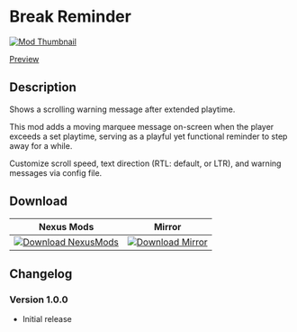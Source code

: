 # Break Reminder

[![Mod Thumbnail](https://staticdelivery.nexusmods.com/mods/3089/images/196/196-1747805612-1806244674.png)](https://nexusmods.com/bullyscholarshipedition/mods/196)

[Preview](https://youtu.be/LFpNsTQSIXg)

## Description

Shows a scrolling warning message after extended playtime.

This mod adds a moving marquee message on-screen when the player exceeds a set playtime, serving as a playful yet functional reminder to step away for a while.

Customize scroll speed, text direction (RTL: default, or LTR), and warning messages via config file.

## Download

| Nexus Mods                                                                                                                                                  | Mirror                                                                                                             |
| ----------------------------------------------------------------------------------------------------------------------------------------------------------- | ------------------------------------------------------------------------------------------------------------------ |
| [![Download NexusMods](https://img.shields.io/badge/DOWNLOAD-NEXUSMODS-yellow?style=for-the-badge)](https://nexusmods.com/bullyscholarshipedition/mods/196) | [![Download Mirror](https://img.shields.io/badge/DOWNLOAD-MIRROR-blue?style=for-the-badge)](https://sfl.gl/pBNnIX) |

## Changelog

### Version 1.0.0

- Initial release
